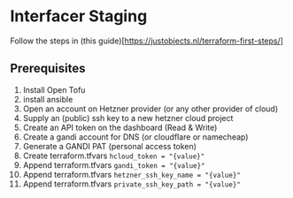 # Interfacer Staging

Follow the steps in (this guide)[https://justobjects.nl/terraform-first-steps/]

## Prerequisites
1. Install Open Tofu
2. install ansible
3. Open an account on Hetzner provider (or any other provider of cloud)
4. Supply an (public) ssh key to a new hetzner cloud project
5. Create an API token on the dashboard (Read & Write)
6. Create a gandi account for DNS (or cloudflare or namecheap)
7. Generate a GANDI PAT (personal access token)
8. Create terraform.tfvars `hcloud_token = "{value}"`
9. Append terraform.tfvars `gandi_token = "{value}"`
10. Append terraform.tfvars `hetzner_ssh_key_name = "{value}"`
11. Append terraform.tfvars `private_ssh_key_path = "{value}"`
